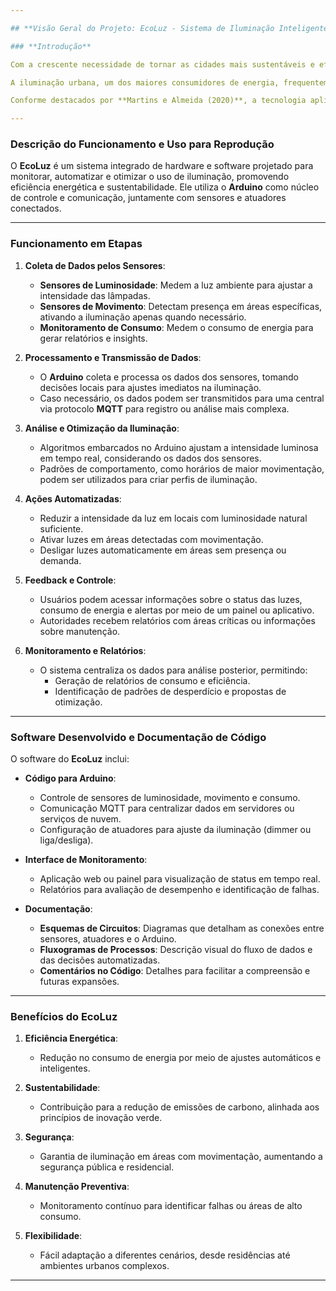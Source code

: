 ```yaml
---

## **Visão Geral do Projeto: EcoLuz - Sistema de Iluminação Inteligente para Eco**

### **Introdução**

Com a crescente necessidade de tornar as cidades mais sustentáveis e eficientes, o projeto **EcoLuz** propõe uma solução inovadora para enfrentar os desafios de infraestrutura urbana moderna. Alinhado com o **Objetivo de Desenvolvimento Sustentável (ODS) 9**, que visa promover infraestruturas resilientes e inovação sustentável, o EcoLuz utiliza tecnologias de ponta para transformar a gestão da iluminação pública e privada.

A iluminação urbana, um dos maiores consumidores de energia, frequentemente opera de forma ineficiente. O **EcoLuz** aborda esse problema com um sistema de iluminação inteligente baseado no **Arduino**, empregando sensores para monitorar e otimizar a iluminação conforme a necessidade real. Além da eficiência energética, o projeto tem um componente educacional, sendo ideal para maquetes e demonstrações que sensibilizam a comunidade sobre a importância da inovação tecnológica e da sustentabilidade.

Conforme destacados por **Martins e Almeida (2020)**, a tecnologia aplicada ao uso consciente de recursos não apenas melhora a eficiência, mas também educa e inspira práticas sustentáveis. Assim, o EcoLuz se apresenta como uma solução versátil, aplicável tanto em ambientes residenciais quanto em grandes áreas urbanas, promovendo um futuro mais verde e resiliente.

---
```


### **Descrição do Funcionamento e Uso para Reprodução**

O **EcoLuz** é um sistema integrado de hardware e software projetado para monitorar, automatizar e otimizar o uso de iluminação, promovendo eficiência energética e sustentabilidade. Ele utiliza o **Arduino** como núcleo de controle e comunicação, juntamente com sensores e atuadores conectados.

---

### **Funcionamento em Etapas**

1. **Coleta de Dados pelos Sensores**:  
   - **Sensores de Luminosidade**: Medem a luz ambiente para ajustar a intensidade das lâmpadas.
   - **Sensores de Movimento**: Detectam presença em áreas específicas, ativando a iluminação apenas quando necessário.  
   - **Monitoramento de Consumo**: Medem o consumo de energia para gerar relatórios e insights.

2. **Processamento e Transmissão de Dados**:  
   - O **Arduino** coleta e processa os dados dos sensores, tomando decisões locais para ajustes imediatos na iluminação.  
   - Caso necessário, os dados podem ser transmitidos para uma central via protocolo **MQTT** para registro ou análise mais complexa.

3. **Análise e Otimização da Iluminação**:  
   - Algoritmos embarcados no Arduino ajustam a intensidade luminosa em tempo real, considerando os dados dos sensores.
   - Padrões de comportamento, como horários de maior movimentação, podem ser utilizados para criar perfis de iluminação.

4. **Ações Automatizadas**:  
   - Reduzir a intensidade da luz em locais com luminosidade natural suficiente.
   - Ativar luzes em áreas detectadas com movimentação.
   - Desligar luzes automaticamente em áreas sem presença ou demanda.

5. **Feedback e Controle**:  
   - Usuários podem acessar informações sobre o status das luzes, consumo de energia e alertas por meio de um painel ou aplicativo.  
   - Autoridades recebem relatórios com áreas críticas ou informações sobre manutenção.

6. **Monitoramento e Relatórios**:  
   - O sistema centraliza os dados para análise posterior, permitindo:
     - Geração de relatórios de consumo e eficiência.
     - Identificação de padrões de desperdício e propostas de otimização.

---

### **Software Desenvolvido e Documentação de Código**

O software do **EcoLuz** inclui:

- **Código para Arduino**:
  - Controle de sensores de luminosidade, movimento e consumo.
  - Comunicação MQTT para centralizar dados em servidores ou serviços de nuvem.
  - Configuração de atuadores para ajuste da iluminação (dimmer ou liga/desliga).

- **Interface de Monitoramento**:
  - Aplicação web ou painel para visualização de status em tempo real.
  - Relatórios para avaliação de desempenho e identificação de falhas.

- **Documentação**:
  - **Esquemas de Circuitos**: Diagramas que detalham as conexões entre sensores, atuadores e o Arduino.
  - **Fluxogramas de Processos**: Descrição visual do fluxo de dados e das decisões automatizadas.
  - **Comentários no Código**: Detalhes para facilitar a compreensão e futuras expansões.

---

### **Benefícios do EcoLuz**

1. **Eficiência Energética**:  
   - Redução no consumo de energia por meio de ajustes automáticos e inteligentes.

2. **Sustentabilidade**:  
   - Contribuição para a redução de emissões de carbono, alinhada aos princípios de inovação verde.

3. **Segurança**:  
   - Garantia de iluminação em áreas com movimentação, aumentando a segurança pública e residencial.

4. **Manutenção Preventiva**:  
   - Monitoramento contínuo para identificar falhas ou áreas de alto consumo.

5. **Flexibilidade**:  
   - Fácil adaptação a diferentes cenários, desde residências até ambientes urbanos complexos.

---
